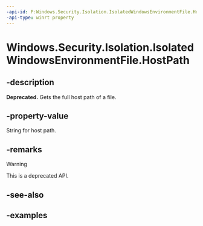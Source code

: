 ```yaml
---
-api-id: P:Windows.Security.Isolation.IsolatedWindowsEnvironmentFile.HostPath
-api-type: winrt property
---
```


<!-- Property syntax.
public string HostPath { get; }
-->

# Windows.Security.Isolation.IsolatedWindowsEnvironmentFile.HostPath

## -description

**Deprecated.** Gets the full host path of a file.

## -property-value

String for host path.

## -remarks

> [!WARNING]
> This is a deprecated API.

## -see-also

## -examples
